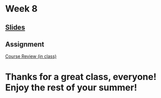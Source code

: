 <!-- .slide: data-background="./Images/header.svg" data-background-repeat="none" data-background-size="40% 40%" data-background-position="center 10%" class="header" -->
# Week 8

## [**Slides**](https://shelleyhoover.github.io/UPP4652021/Slides/revealjsSlides/week8.html)

## Assignment

[Course Review (in class)](https://help.uillinois.edu/TDClient/37/uic/KB/ArticleDet?ID=2243)

# Thanks for a great class, everyone! Enjoy the rest of your summer!
